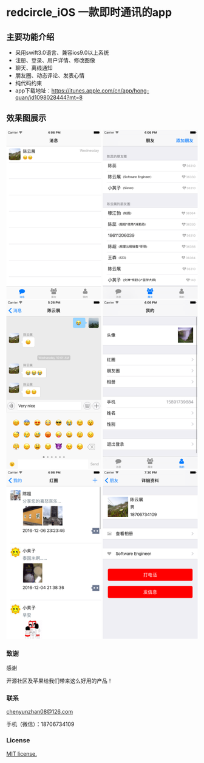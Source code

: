 # redcircle_iOS 一款即时通讯的app

## 主要功能介绍
* 采用swift3.0语言、兼容ios9.0以上系统
* 注册、登录、用户详情、修改图像
* 聊天、离线通知
* 朋友圈、动态评论、发表心情
* 纯代码约束
* app下载地址：https://itunes.apple.com/cn/app/hong-quan/id1098028444?mt=8

## 效果图展示

 <img src="https://raw.githubusercontent.com/chenyunzhan/redcircle_iOS/master/redcircle/1.png" width = "250" height = "444" alt="图片名称"/>
 <img src="https://raw.githubusercontent.com/chenyunzhan/redcircle_iOS/master/redcircle/2.png" width = "250" height = "444" alt="图片名称"/>
  <img src="https://raw.githubusercontent.com/chenyunzhan/redcircle_iOS/master/redcircle/3.png" width = "250" height = "444" alt="图片名称"/>
 <img src="https://raw.githubusercontent.com/chenyunzhan/redcircle_iOS/master/redcircle/4.png" width = "250" height = "444" alt="图片名称"/>
 <img src="https://raw.githubusercontent.com/chenyunzhan/redcircle_iOS/master/redcircle/5.png" width = "250" height = "444" alt="图片名称"/>
 <img src="https://raw.githubusercontent.com/chenyunzhan/redcircle_iOS/master/redcircle/6.png" width = "250" height = "444" alt="图片名称"/>



### 致谢
感谢 

开源社区及苹果给我们带来这么好用的产品！

### 联系
chenyunzhan08@126.com

手机（微信）：18706734109

### License
[MIT license.](http://www.opensource.org/licenses/mit-license.php)
